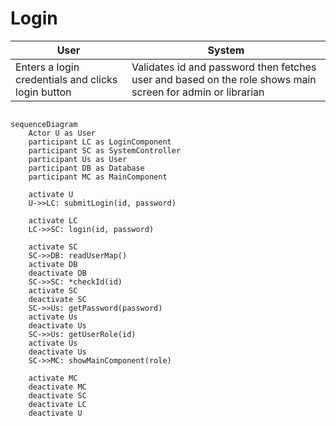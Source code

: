# Login

| User                                               | System                                                                                                     |
|----------------------------------------------------|------------------------------------------------------------------------------------------------------------|
| Enters a login credentials and clicks login button | Validates id and password then fetches user and based on the role shows main screen for admin or librarian |



```mermaid

sequenceDiagram
    Actor U as User
    participant LC as LoginComponent
    participant SC as SystemController
    participant Us as User
    participant DB as Database
    participant MC as MainComponent
    
    activate U
    U->>LC: submitLogin(id, password)
    
    activate LC
    LC->>SC: login(id, password)
    
    activate SC
    SC->>DB: readUserMap()
    activate DB
    deactivate DB
    SC->>SC: *checkId(id)
    activate SC
    deactivate SC
    SC->>Us: getPassword(password)
    activate Us
    deactivate Us
    SC->>Us: getUserRole(id)
    activate Us
    deactivate Us
    SC->>MC: showMainComponent(role)
    
    activate MC
    deactivate MC
    deactivate SC
    deactivate LC
    deactivate U
    
    



```